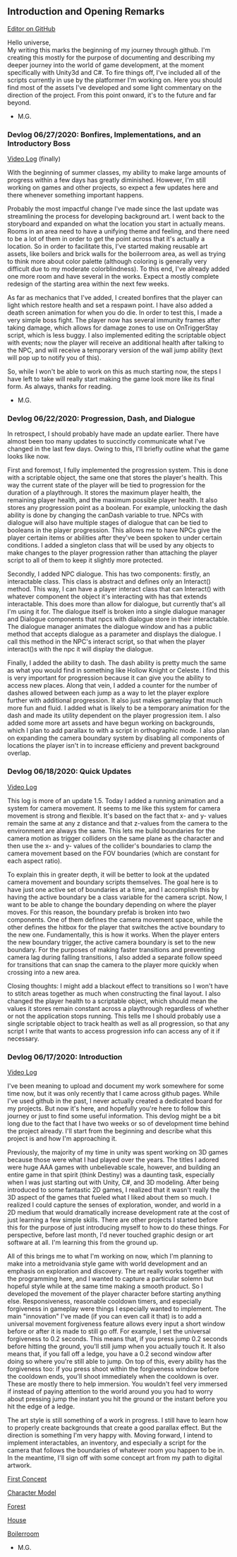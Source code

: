 ## Introduction and Opening Remarks
[Editor on GitHub](https://github.com/DereferenceMyPointer/Game-Dev/edit/master/README.md)

Hello universe,  
My writing this marks the beginning of my journey through github. I'm creating this mostly for the purpose of documenting and describing my deeper journey into the world of game development, at the moment specifically with Unity3d and C#. To fire things off, I've included all of the scripts currently in use by the platformer I'm working on. Here you should find most of the assets I've developed and some light commentary on the direction of the project. From this point onward, it's to the future and far beyond.

- M.G.

### Devlog 06/27/2020: Bonfires, Implementations, and an Introductory Boss
[Video Log](https://www.youtube.com/watch?v=GzM2fIiPWGw) (finally)

With the beginning of summer classes, my ability to make large amounts of progress within a few days has greatly diminished. However, I'm still working on games and other projects, so expect a few updates here and there whenever something important happens.

Probably the most impactful change I've made since the last update was streamlining the process for developing background art. I went back to the storyboard and expanded on what the location you start in actually means. Rooms in an area need to have a unifying theme and feeling, and there need to be a lot of them in order to get the point across that it's actually a location. So in order to facilitate this, I've started making reusable art assets, like boilers and brick walls for the boilerroom area, as well as trying to think more about color palette (although coloring is generally very difficult due to my moderate colorblindness). To this end, I've already added one more room and have several in the works. Expect a mostly complete redesign of the starting area within the next few weeks.

As far as mechanics that I've added, I created bonfires that the player can light which restore health and set a respawn point. I have also added a death screen animation for when you do die. In order to test this, I made a very simple boss fight. The player now has several immunity frames after taking damage, which allows for damage zones to use on OnTriggerStay script, which is less buggy. I also implemented editing the scriptable object with events; now the player will receive an additional health after talking to the NPC, and will receive a temporary version of the wall jump ability (text will pop up to notify you of this).

So, while I won't be able to work on this as much starting now, the steps I have left to take will really start making the game look more like its final form. As always, thanks for reading.

 - M.G.

### Devlog 06/22/2020: Progression, Dash, and Dialogue

In retrospect, I should probably have made an update earlier. There have almost been too many updates to succinctly communicate what I've changed in the last few days. Owing to this, I'll briefly outline what the game looks like now.

First and foremost, I fully implemented the progression system. This is done with a scriptable object, the same one that stores the player's health. This way the current state of the player will be tied to progression for the duration of a playthrough. It stores the maximum player health, the remaining player health, and the maximum possible player health. It also stores any progression point as a boolean. For example, unlocking the dash ability is done by changing the canDash variable to true. NPCs with dialogue will also have multiple stages of dialogue that can be tied to booleans in the player progression. This allows me to have NPCs give the player certain items or abilities after they've been spoken to under certain conditions. I added a singleton class that will be used by any objects to make changes to the player progression rather than attaching the player script to all of them to keep it slightly more protected.

Secondly, I added NPC dialogue. This has two components: firstly, an interactable class. This class is abstract and defines only an Interact() method. This way, I can have a player interact class that can Interact() with whatever component the object it's interacting with has that extends interactable. This does more than allow for dialogue, but currently that's all I'm using it for. The dialogue itself is broken into a single dialogue manager and Dialogue components that npcs with dialogue store in their interactable. The dialogue manager animates the dialogue window and has a public method that accepts dialogue as a parameter and displays the dialogue. I call this method in the NPC's interact script, so that when the player interact()s with the npc it will display the dialogue.

Finally, I added the ability to dash. The dash ability is pretty much the same as what you would find in something like Hollow Knight or Celeste. I find this is very important for progression because it can give you the ability to access new places. Along that vein, I added a counter for the number of dashes allowed between each jump as a way to let the player explore further with additional progression. It also just makes gameplay that much more fun and fluid. I added what is likely to be a temporary animation for the dash and made its utility dependent on the player progression item. I also added some more art assets and have begun working on backgrounds, which I plan to add parallax to with a script in orthographic mode. I also plan on expanding the camera boundary system by disabling all components of locations the player isn't in to increase efficieny and prevent background overlap.

### Devlog 06/18/2020: Quick Updates

[Video Log](https://www.youtube.com/watch?v=Jw66lYGFbW0)

This log is more of an update 1.5. Today I added a running animation and a system for camera movement. It seems to me like this system for camera movement is strong and flexible. It's based on the fact that x- and y- values remain the same at any z distance and that z-values from the camera to the environment are always the same. This lets me build boundaries for the camera motion as trigger colliders on the same plane as the character and then use the x- and y- values of the collider's boundaries to clamp the camera movement based on the FOV boundaries (which are constant for each aspect ratio).

To explain this in greater depth, it will be better to look at the updated camera movement and boundary scripts themselves. The goal here is to have just one active set of boundaries at a time, and I accomplish this by having the active boundary be a class variable for the camera script. Now, I want to be able to change the boundary depending on where the player moves. For this reason, the boundary prefab is broken into two components. One of them defines the camera movement space, while the other defines the hitbox for the player that switches the active boundary to the new one. Fundamentally, this is how it works. When the player enters the new boundary trigger, the active camera boundary is set to the new boundary. For the purposes of making faster transitions and preventing camera lag during falling transitions, I also added a separate follow speed for transitions that can snap the camera to the player more quickly when crossing into a new area. 

Closing thoughts: I might add a blackout effect to transitions so I won't have to stitch areas together as much when constructing the final layout. I also changed the player health to a scriptable object, which should mean the values it stores remain constant across a playthrough regardless of whether or not the application stops running. This tells me I should probably use a single scriptable object to track health as well as all progression, so that any script I write that wants to access progression info can access any of it if necessary.

### Devlog 06/17/2020: Introduction
[Video Log](https://www.youtube.com/watch?v=ti4bAH1zd3Q)  

I've been meaning to upload and document my work somewhere for some time now, but it was only recently that I came across github pages. While I've used github in the past, I never actually created a dedicated board for my projects. But now it's here, and hopefully you're here to follow this journey or just to find some useful information. This devlog might be a bit long due to the fact that I have two weeks or so of development time behind the project already. I'll start from the beginning and describe what this project is and how I'm approaching it.

Previously, the majority of my time in unity was spent working on 3D games because those were what I had played over the years. The titles I adored were huge AAA games with unbelievable scale, however, and building an entire game in that spirit (think Destiny) was a daunting task, especially when I was just starting out with Unity, C#, and 3D modeling. After being introduced to some fantastic 2D games, I realized that it wasn't really the 3D aspect of the games that fueled what I liked about them so much. I realized I could capture the senses of exploration, wonder, and world in a 2D medium that would dramatically increase development rate at the cost of just learning a few simple skills. There are other projects I started before this for the purpose of just introducing myself to how to do these things. For perspective, before last month, I'd never touched graphic design or art software at all. I'm learning this from the ground up.

All of this brings me to what I'm working on now, which I'm planning to make into a metroidvania style game with world development and an emphasis on exploration and discovery. The art really works together with the programming here, and I wanted to capture a particular solemn but hopeful style while at the same time making a smooth product. So I developed the movement of the player character before starting anything else. Responsiveness, reasonable cooldown timers, and especially forgiveness in gameplay were things I especially wanted to implement. The main "innovation" I've made (if you can even call it that) is to add a universal movement forgiveness feature allows every input a short window before or after it is made to still go off. For example, I set the universal forgiveness to 0.2 seconds. This means that, if you press jump 0.2 seconds before hitting the ground, you'll still jump when you actually touch it. It also means that, if you fall off a ledge, you have a 0.2 second window after doing so where you're still able to jump. On top of this, every ability has the forgiveness too: if you press shoot within the forgiveness window before the cooldown ends, you'll shoot immediately when the cooldown is over. These are mostly there to help immersion. You wouldn't feel very immersed if instead of paying attention to the world around you you had to worry about pressing jump the instant you hit the ground or the instant before you hit the edge of a ledge.

The art style is still something of a work in progress. I still have to learn how to properly create backgrounds that create a good parallax effect. But the direction is something I'm very happy with. Moving forward, I intend to implement interactables, an inventory, and especially a script for the camera that follows the boundaries of whatever room you happen to be in. In the meantime, I'll sign off with some concept art from my path to digital artwork.

[First Concept](https://github.com/DereferenceMyPointer/Game-Dev/blob/Art/Bot%20Title%20Art.png)

[Character Model](https://github.com/DereferenceMyPointer/Game-Dev/blob/Art/Flamy%20Boi.png)

[Forest](https://github.com/DereferenceMyPointer/Game-Dev/blob/Art/First%20Room.png)

[House](https://github.com/DereferenceMyPointer/Game-Dev/blob/Art/Spooky%20House.png)

[Boilerroom](https://github.com/DereferenceMyPointer/Game-Dev/blob/Art/Boilerroom.png)

- M.G.
